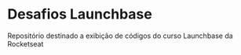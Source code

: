 # Desafios Launchbase
Repositório destinado a exibição de códigos do curso Launchbase da Rocketseat
